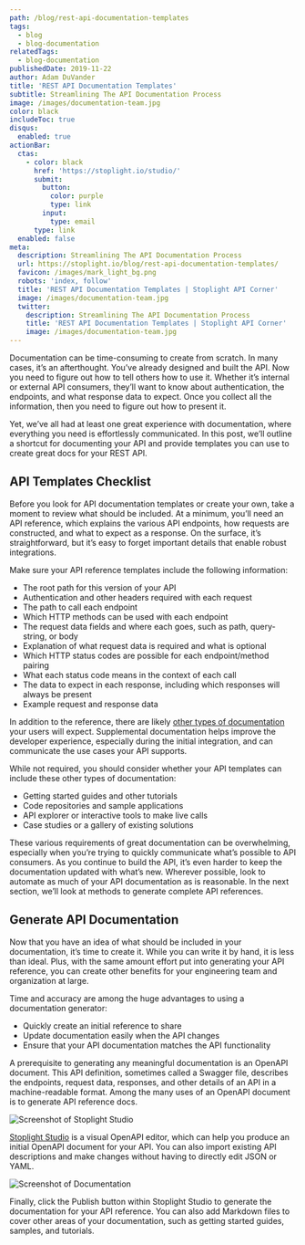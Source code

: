 ```yaml
---
path: /blog/rest-api-documentation-templates
tags:
  - blog
  - blog-documentation
relatedTags:
  - blog-documentation
publishedDate: 2019-11-22
author: Adam DuVander
title: 'REST API Documentation Templates'
subtitle: Streamlining The API Documentation Process
image: /images/documentation-team.jpg
color: black
includeToc: true
disqus:
  enabled: true
actionBar:
  ctas:
    - color: black
      href: 'https://stoplight.io/studio/'
      submit:
        button:
          color: purple
          type: link
        input:
          type: email
      type: link
  enabled: false
meta:
  description: Streamlining The API Documentation Process
  url: https://stoplight.io/blog/rest-api-documentation-templates/
  favicon: /images/mark_light_bg.png
  robots: 'index, follow'
  title: 'REST API Documentation Templates | Stoplight API Corner'
  image: /images/documentation-team.jpg
  twitter:
    description: Streamlining The API Documentation Process
    title: 'REST API Documentation Templates | Stoplight API Corner'
    image: /images/documentation-team.jpg
---
```

Documentation can be time-consuming to create from scratch. In many cases, it’s an afterthought. You’ve already designed and built the API. Now you need to figure out how to tell others how to use it. Whether it’s internal or external API consumers, they’ll want to know about authentication, the endpoints, and what response data to expect. Once you collect all the information, then you need to figure out how to present it.

Yet, we’ve all had at least one great experience with documentation, where everything you need is effortlessly communicated. In this post, we’ll outline a shortcut for documenting your API and provide templates you can use to create great docs for your REST API.

## API Templates Checklist

Before you look for API documentation templates or create your own, take a moment to review what should be included. At a minimum, you’ll need an API reference, which explains the various API endpoints, how requests are constructed, and what to expect as a response. On the surface, it’s straightforward, but it’s easy to forget important details that enable robust integrations.

Make sure your API reference templates include the following information:

- The root path for this version of your API
- Authentication and other headers required with each request
- The path to call each endpoint
- Which HTTP methods can be used with each endpoint
- The request data fields and where each goes, such as path, query-string, or body
- Explanation of what request data is required and what is optional
- Which HTTP status codes are possible for each endpoint/method pairing
- What each status code means in the context of each call
- The data to expect in each response, including which responses will always be present
- Example request and response data

In addition to the reference, there are likely [other types of documentation](https://stoplight.io/blog/missing-api-documentation/) your users will expect. Supplemental documentation helps improve the developer experience, especially during the initial integration, and can communicate the use cases your API supports.

While not required, you should consider whether your API templates can include these other types of documentation:

- Getting started guides and other tutorials
- Code repositories and sample applications
- API explorer or interactive tools to make live calls
- Case studies or a gallery of existing solutions

These various requirements of great documentation can be overwhelming, especially when you’re trying to quickly communicate what’s possible to API consumers. As you continue to build the API, it’s even harder to keep the documentation updated with what’s new. Wherever possible, look to automate as much of your API documentation as is reasonable. In the next section, we’ll look at methods to generate complete API references.

<div class="convertful-26074"></div>

## Generate API Documentation

Now that you have an idea of what should be included in your documentation, it’s time to create it. While you can write it by hand, it is less than ideal. Plus, with the same amount effort put into generating your API reference, you can create other benefits for your engineering team and organization at large.

Time and accuracy are among the huge advantages to using a documentation generator:

- Quickly create an initial reference to share
- Update documentation easily when the API changes
- Ensure that your API documentation matches the API functionality

A prerequisite to generating any meaningful documentation is an OpenAPI document. This API definition, sometimes called a Swagger file, describes the endpoints, request data, responses, and other details of an API in a machine-readable format. Among the many uses of an OpenAPI document is to generate API reference docs.

![Screenshot of Stoplight Studio](/images/studio-desktop.png)

[Stoplight Studio](https://stoplight.io/studio/) is a visual OpenAPI editor, which can help you produce an initial OpenAPI document for your API. You can also import existing API descriptions and make changes without having to directly edit JSON or YAML.

![Screenshot of Documentation](/images/stoplight-studio.png)

Finally, click the Publish button within Stoplight Studio to generate the documentation for your API reference. You can also add Markdown files to cover other areas of your documentation, such as getting started guides, samples, and tutorials.
